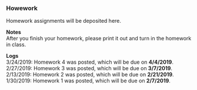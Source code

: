 ### Howework
Homework assignments will be deposited here.

**Notes**  
After you finish your homework, please print it out and turn in the homework in class.

**Logs**  
3/24/2019: Homework 4 was posted, which will be due on **4/4/2019**.
2/27/2019: Homework 3 was posted, which will be due on **3/7/2019**.  
2/13/2019: Homework 2 was posted, which will be due on **2/21/2019**.  
1/30/2019: Homework 1 was posted, which will be due on **2/7/2019**.

